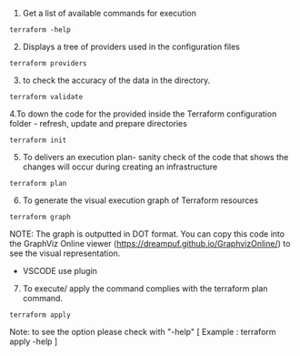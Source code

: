 1. Get a list of available commands for execution 
```
terraform -help
```
2. Displays a tree of providers used in the configuration files 
```
terraform providers
```
3. to check the accuracy of the data in the directory. 
```
terraform validate
```
4.To down the code for the provided inside the Terraform configuration folder - refresh, update and prepare directories
```
terraform init 
```
5. To delivers an execution plan- sanity check of the code that shows the changes will occur during creating an infrastructure
```
terraform plan 
```
6. To generate the visual execution graph of Terraform resources
```
terraform graph
```

NOTE: The graph is outputted in DOT format. You can copy this code into the GraphViz Online viewer (https://dreampuf.github.io/GraphvizOnline/) to see the visual representation.
 - VSCODE use plugin
7. To execute/ apply the command complies with the terraform plan command.
```
terraform apply
```
 
 Note: to see the option please check with "-help" [ Example :  terraform apply -help ] 
